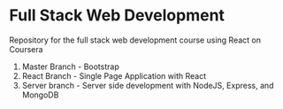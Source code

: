 # Full Stack Web Development
Repository for the full stack web development course using React on Coursera
1. Master Branch - Bootstrap
2. React Branch - Single Page Application with React
3. Server branch - Server side development with NodeJS, Express, and MongoDB